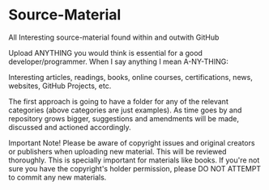 # Source-Material
All Interesting source-material found within and outwith GitHub

Upload ANYTHING you would think is essential for a good developer/programmer. When I say anything I mean A-NY-THING:

Interesting articles, readings, books, online courses, certifications, news, websites, GitHub Projects, etc.

The first approach is going to have a folder for any of the relevant categories (above categories are just examples). As time goes by and repository grows bigger, suggestions and amendments will be made, discussed and actioned accordingly.

Important Note! Please be aware of copyright issues and original creators or publishers when uploading new material. This will be reviewed thoroughly. This is specially important for materials like books. If you're not sure you have the copyright's holder permission, please DO NOT ATTEMPT to commit any new materials.

